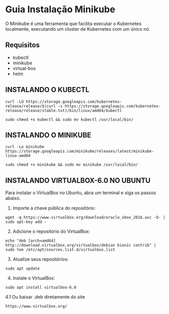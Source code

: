 # Guia Instalação Minikube
  O Minikube é uma ferramenta que facilita executar o Kubernetes localmente, executando um cluster de Kubernetes com um único nó.

## Requisitos

* kubectl
* minikube
* virtual-box
* helm

## INSTALANDO O KUBECTL
```
curl -LO https://storage.googleapis.com/kubernetes-release/release/$(curl -s https://storage.googleapis.com/kubernetes-release/release/stable.txt)/bin/linux/amd64/kubectl
```
```
sudo chmod +x kubectl && sudo mv kubectl /usr/local/bin/
```

## INSTALANDO O MINIKUBE
```
curl -Lo minikube https://storage.googleapis.com/minikube/releases/latest/minikube-linux-amd64
```
```
sudo chmod +x minikube && sudo mv minikube /usr/local/bin/
```


## INSTALANDO VIRTUALBOX-6.0 NO UBUNTU


Para instalar o VirtualBox no Ubuntu, abra um terminal e siga os passos abaixo.

1. Importe a chave pública do repositório:

```
wget -q https://www.virtualbox.org/download/oracle_vbox_2016.asc -O- | sudo apt-key add -
```
2. Adicione o repositório do VirtualBox:
```
echo "deb [arch=amd64] http://download.virtualbox.org/virtualbox/debian bionic contrib" | sudo tee /etc/apt/sources.list.d/virtualbox.list
```
3. Atualize seus repositórios:
```
sudo apt update
```
4. Instale o VirtualBox:

```
sudo apt install virtualbox-6.0
 ```

4.1 Ou baixar .deb diretamente do site

```
https://www.virtualbox.org/
 ```

